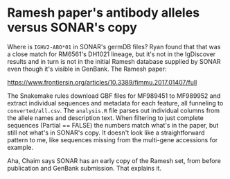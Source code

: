 # Ramesh paper's antibody alleles versus SONAR's copy

Where is `IGHV2-ABO*01` in SONAR's germDB files?  Ryan found that that was a
close match for RM6561's DH1021 lineage, but it's not in the IgDiscover results
and in turn is not in the initial Ramesh database supplied by SONAR even though
it's visible in GenBank.  The Ramesh paper:

<https://www.frontiersin.org/articles/10.3389/fimmu.2017.01407/full>

The Snakemake rules download GBF files for MF989451 to MF989952 and extract
individual sequences and metadata for each feature, all funneling to
`converted/all.csv`.  The `analysis.R` file parses out individual columns from
the allele names and description text.  When filtering to just complete
sequences (Partial == FALSE) the numbers match what's in the paper, but still
not what's in SONAR's copy.  It doesn't look like a straightforward pattern to
me, like sequences missing from the multi-gene accessions for example.

Aha, Chaim says SONAR has an early copy of the Ramesh set, from before
publication and GenBank submission.  That explains it.
